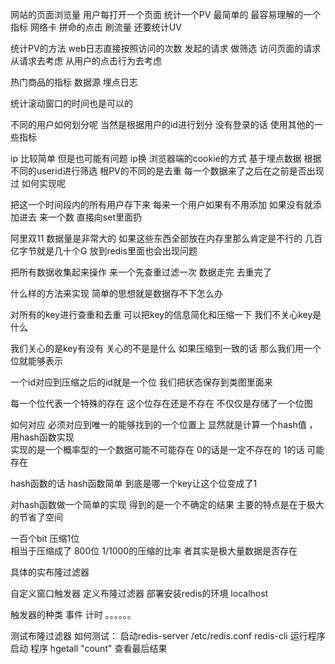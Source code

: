 


网站的页面浏览量
用户每打开一个页面 统计一个PV 最简单的 最容易理解的一个指标
网络卡  拼命的点击   刷流量
还要统计UV


统计PV的方法
web日志直接按照访问的次数 发起的请求 做筛选 访问页面的请求
从请求去考虑  从用户的点击行为去考虑


热门商品的指标
数据源 埋点日志

统计滚动窗口的时间也是可以的




不同的用户如何划分呢
当然是根据用户的id进行划分
没有登录的话 使用其他的一些指标


ip 比较简单 但是也可能有问题 ip换
浏览器端的cookie的方式
基于埋点数据
根据不同的userid进行筛选
根PV的不同的是去重
每一个数据来了之后在之前是否出现过
如何实现呢

把这一个时间段内的所有用户存下来
每来一个用户如果有不用添加 如果没有就添加进去
来一个数 直接向set里面扔

阿里双11  数据量是非常大的
如果这些东西全部放在内存里那么肯定是不行的
几百亿字节就是几十个G
放到redis里面也会出现问题

把所有数据收集起来操作
来一个先查重过滤一次 数据走完 去重完了


什么样的方法来实现
简单的思想就是数据存不下怎么办


对所有的key进行查重和去重
可以把key的信息简化和压缩一下
我们不关心key是什么

我们关心的是key有没有 关心的不是是什么
如果压缩到一致的话 那么我们用一个位就能够表示

一个id对应到压缩之后的id就是一个位
我们把状态保存到类图里面来

每一个位代表一个特殊的存在 这个位存在还是不存在
不仅仅是存储了一个位图

如何对应
必须对应到唯一的能够找到的一个位置上
显然就是计算一个hash值 ，用hash函数实现  
实现的是一个概率型的一个数据可能不可能存在
0的话是一定不存在的
1的话 可能存在

hash函数的话
hash函数简单 
到底是哪一个key让这个位变成了1 

对hash函数做一个简单的实现
得到的是一个不确定的结果
主要的特点是在于极大的节省了空间


一百个bit 压缩1位  
相当于压缩成了
800位 1/1000的压缩的比率
者其实是极大量数据是否存在


具体的实布隆过滤器

自定义窗口触发器
定义布隆过滤器
部署安装redis的环境 localhost 


触发器的种类 事件 计时 。。。。。。 

测试布隆过滤器
如何测试：
 启动redis-server /etc/redis.conf 
 redis-cli 
 运行程序
 启动 程序
 hgetall "count"
 查看最后结果 
 
